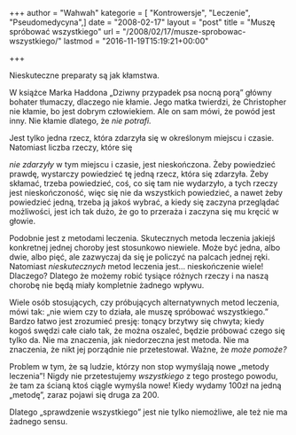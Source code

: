 +++
author = "Wahwah"
kategorie = [ "Kontrowersje", "Leczenie", "Pseudomedycyna",]
date = "2008-02-17"
layout = "post"
title = "Muszę spróbować wszystkiego"
url = "/2008/02/17/musze-sprobowac-wszystkiego/"
lastmod = "2016-11-19T15:19:21+00:00"

+++

Nieskuteczne preparaty są jak kłamstwa.

W książce Marka Haddona „Dziwny przypadek psa nocną porą” główny bohater tłumaczy, dlaczego nie kłamie. Jego matka twierdzi, że Christopher nie kłamie, bo jest dobrym człowiekiem. Ale on sam mówi, że powód jest inny. Nie kłamie dlatego, że _nie potrafi._

<!--more-->Jest tylko jedna rzecz, która zdarzyła się w określonym miejscu i czasie. Natomiast liczba rzeczy, które się 

_nie zdarzyły_ w tym miejscu i czasie, jest nieskończona. Żeby powiedzieć prawdę, wystarczy powiedzieć tę jedną rzecz, która się zdarzyła. Żeby skłamać, trzeba powiedzieć, coś, co się tam nie wydarzyło, a tych rzeczy jest nieskończoność, więc się nie da wszystkich powiedzieć, a nawet żeby powiedzieć jedną, trzeba ją jakoś wybrać, a kiedy się zaczyna przeglądać możliwości, jest ich tak dużo, że go to przeraża i zaczyna się mu kręcić w głowie.

Podobnie jest z metodami leczenia. Skutecznych metoda leczenia jakiejś konkretnej jednej choroby jest stosunkowo niewiele. Może być jedna, albo dwie, albo pięć, ale zazwyczaj da się je policzyć na palcach jednej ręki. Natomiast _nieskutecznych_ metod leczenia jest&#8230; nieskończenie wiele! Dlaczego? Dlatego że możemy robić tysiące różnych rzeczy i na naszą chorobę nie będą miały kompletnie żadnego wpływu.

Wiele osób stosujących, czy próbujących alternatywnych metod leczenia, mówi tak: „nie wiem czy to działa, ale muszę spróbować wszystkiego.” Bardzo łatwo jest zrozumieć presję: tonący brzytwy się chwyta; kiedy kogoś swędzi całe ciało tak, że można oszaleć, będzie próbować czego się tylko da. Nie ma znaczenia, jak niedorzeczna jest metoda. Nie ma znaczenia, że nikt jej porządnie nie przetestował. Ważne, że _może pomoże?_

Problem w tym, że są ludzie, którzy non stop wymyślają nowe „metody leczenia”! Nigdy nie przetestujemy _wszystkiego_ z tego prostego powodu, że tam za ścianą ktoś ciągle wymyśla nowe! Kiedy wydamy 100zł na jedną „metodę”, zaraz pojawi się druga za 200.

Dlatego „sprawdzenie wszystkiego” jest nie tylko niemożliwe, ale też nie ma żadnego sensu.